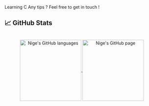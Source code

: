 Learning C
Any tips ?
Feel free to get in touch !

## 📈 GitHub Stats
</br>
<div align="center"> 
   <a href="https://github.com/valentinefleith" >
     <img align="center" src="https://github-readme-stats.vercel.app/api/top-langs/?username=NigeParis&langs_count=3&theme=ayu-mirage"" alt="Nige's GitHub languages" height="200"/>
   </a>
   
   <a href="https://github.com/NigeParis">
       <img align="center" src="https://github-readme-stats.vercel.app/api/?username=NigeParis&theme=ayu-mirage&show_icons=true" alt="Nige's GitHub page" height="200"/>
   </a>
</div>
